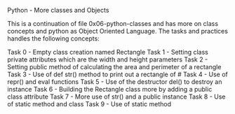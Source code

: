 Python - More classes and Objects

This is a continuation of file 0x06-python-classes and has more on class concepts and python as Object Oriented Language. The tasks and practices handles the following concepts:

Task 0 - Empty class creation named Rectangle
Task 1 - Setting class private attributes which are the width and height parameters
Task 2 - Setting public method of calculating the area and perimeter of a rectangle
Task 3 - Use of def str() method to print out a rectangle of #
Task 4 - Use of repr() and eval functions
Task 5 - Use of the destructor del() to destroy an instance
Task 6 - Building the Rectangle class more by adding a public class attribute
Task 7 - More use of str() and a public instance
Task 8 - Use of static method and class
Task 9 - Use of static method
